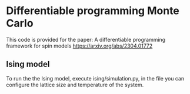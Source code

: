 # Differentiable programming Monte Carlo

This code is provided for the paper:
A differentiable programming framework for spin models
https://arxiv.org/abs/2304.01772

## Ising model

To run the the Ising model, execute ising/simulation.py, in the file you can configure the lattice size and temperature of the system.

